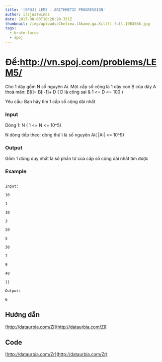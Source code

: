 ```yaml
---
title: '[SPOJ] LEM5 - ARITHMETIC PROGRESSION'
author: itsjustwinds
date: 2017-08-03T10:28:28.351Z
thumbnail: /img/uploads/Chelsea.(Akame.ga.Kill!).full.1983566.jpg
tags:
  - brute-force
  - spoj
---
```

# Đề:http://vn.spoj.com/problems/LEM5/

Cho 1 dãy gồm N số nguyên Ai. Một cấp số cộng là 1 dãy con B của dãy A thoả mãn: B[i]= B[i-1]+ D \( D là công sai & 1 &lt;= D &lt;= 100 \)

Yêu cầu: Bạn hãy tìm 1 cấp số cộng dài nhất

### Input

Dòng 1: N \( 1 &lt;= N &lt;= 10^5\)

N dòng tiếp theo: dòng thứ i là số nguyên Ai\( \|Ai\| &lt;= 10^9\)

### Output

Gồm 1 dòng duy nhất là số phần tử của cấp số cộng dài nhất tìm được

### Example

```

Input:

10 

1

10

3

20

5

30

7

9

40

11

Output:

6

```

## Hướng dẫn

[http://dataurbia.com/ZI](http://dataurbia.com/ZI)

## Code

[http://dataurbia.com/Zr](http://dataurbia.com/Zr)

